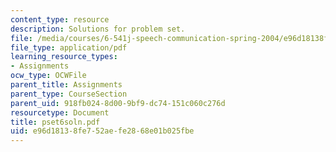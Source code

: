 ```yaml
---
content_type: resource
description: Solutions for problem set.
file: /media/courses/6-541j-speech-communication-spring-2004/e96d18138fe752aefe2868e01b025fbe_pset6soln.pdf
file_type: application/pdf
learning_resource_types:
- Assignments
ocw_type: OCWFile
parent_title: Assignments
parent_type: CourseSection
parent_uid: 918fb024-8d00-9bf9-dc74-151c060c276d
resourcetype: Document
title: pset6soln.pdf
uid: e96d1813-8fe7-52ae-fe28-68e01b025fbe
---
```

